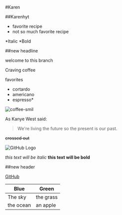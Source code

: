 #Karen

##Karenhyt
- favorite recipe
- not so much favorite recipe

*Italic
*Bold

##new headline

welcome to this branch

Craving coffee

favorites
- cortardo
- americano
- espresso*

![coffee-smil](http://inumcconnect.org/wp-content/uploads/2013/03/coffee-smil.jpg)

As Kanye West said:

> We're living the future so
> the present is our past.

~~crossed out~~

![GitHub Logo](https://octodex.github.com/images/poptocat_v2.png)

*this text will be italic*
**this text will be bold**

##new header

[GitHub](http://github.com)

Blue | Green
------------ | -------------
The sky | the grass
the ocean | an apple
